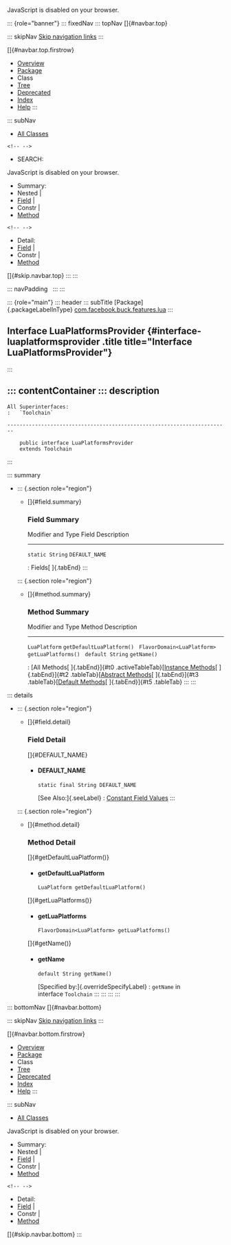 <div>

JavaScript is disabled on your browser.

</div>

::: {role="banner"}
::: fixedNav
::: topNav
[]{#navbar.top}

::: skipNav
[Skip navigation links](#skip.navbar.top "Skip navigation links")
:::

[]{#navbar.top.firstrow}

-   [Overview](../../../../../index.html)
-   [Package](package-summary.html)
-   Class
-   [Tree](package-tree.html)
-   [Deprecated](../../../../../deprecated-list.html)
-   [Index](../../../../../index-all.html)
-   [Help](../../../../../help-doc.html)
:::

::: subNav
-   [All Classes](../../../../../allclasses.html)

```{=html}
<!-- -->
```
-   SEARCH:

<div>

<div>

JavaScript is disabled on your browser.

</div>

</div>

<div>

-   Summary: 
-   Nested \| 
-   [Field](#field.summary) \| 
-   Constr \| 
-   [Method](#method.summary)

```{=html}
<!-- -->
```
-   Detail: 
-   [Field](#field.detail) \| 
-   Constr \| 
-   [Method](#method.detail)

</div>

[]{#skip.navbar.top}
:::
:::

::: navPadding
 
:::
:::

::: {role="main"}
::: header
::: subTitle
[Package]{.packageLabelInType} [com.facebook.buck.features.lua](package-summary.html)
:::

## Interface LuaPlatformsProvider {#interface-luaplatformsprovider .title title="Interface LuaPlatformsProvider"}
:::

::: contentContainer
::: description
-   

    All Superinterfaces:
    :   `Toolchain`

    ------------------------------------------------------------------------

        public interface LuaPlatformsProvider
        extends Toolchain
:::

::: summary
-   ::: {.section role="region"}
    -   []{#field.summary}

        ### Field Summary

          Modifier and Type   Field            Description
          ------------------- ---------------- -------------
          `static String`     `DEFAULT_NAME`    

          : Fields[ ]{.tabEnd}
    :::

    ::: {.section role="region"}
    -   []{#method.summary}

        ### Method Summary

          Modifier and Type             Method                      Description
          ----------------------------- --------------------------- -------------
          `LuaPlatform`                 `getDefaultLuaPlatform()`    
          `FlavorDomain<LuaPlatform>`   `getLuaPlatforms()`          
          `default String`              `getName()`                  

          : [All Methods[ ]{.tabEnd}]{#t0 .activeTableTab}[[Instance
          Methods](javascript:show(2);)[ ]{.tabEnd}]{#t2
          .tableTab}[[Abstract
          Methods](javascript:show(4);)[ ]{.tabEnd}]{#t3
          .tableTab}[[Default
          Methods](javascript:show(16);)[ ]{.tabEnd}]{#t5 .tableTab}
    :::
:::

::: details
-   ::: {.section role="region"}
    -   []{#field.detail}

        ### Field Detail

        []{#DEFAULT_NAME}

        -   #### DEFAULT_NAME

                static final String DEFAULT_NAME

            [See Also:]{.seeLabel}
            :   [Constant Field
                Values](../../../../../constant-values.html#com.facebook.buck.features.lua.LuaPlatformsProvider.DEFAULT_NAME)
    :::

    ::: {.section role="region"}
    -   []{#method.detail}

        ### Method Detail

        []{#getDefaultLuaPlatform()}

        -   #### getDefaultLuaPlatform

            ``` methodSignature
            LuaPlatform getDefaultLuaPlatform()
            ```

        []{#getLuaPlatforms()}

        -   #### getLuaPlatforms

            ``` methodSignature
            FlavorDomain<LuaPlatform> getLuaPlatforms()
            ```

        []{#getName()}

        -   #### getName

            ``` methodSignature
            default String getName()
            ```

            [Specified by:]{.overrideSpecifyLabel}
            :   `getName` in interface `Toolchain`
    :::
:::
:::
:::

::: bottomNav
[]{#navbar.bottom}

::: skipNav
[Skip navigation links](#skip.navbar.bottom "Skip navigation links")
:::

[]{#navbar.bottom.firstrow}

-   [Overview](../../../../../index.html)
-   [Package](package-summary.html)
-   Class
-   [Tree](package-tree.html)
-   [Deprecated](../../../../../deprecated-list.html)
-   [Index](../../../../../index-all.html)
-   [Help](../../../../../help-doc.html)
:::

::: subNav
-   [All Classes](../../../../../allclasses.html)

<div>

<div>

JavaScript is disabled on your browser.

</div>

</div>

<div>

-   Summary: 
-   Nested \| 
-   [Field](#field.summary) \| 
-   Constr \| 
-   [Method](#method.summary)

```{=html}
<!-- -->
```
-   Detail: 
-   [Field](#field.detail) \| 
-   Constr \| 
-   [Method](#method.detail)

</div>

[]{#skip.navbar.bottom}
:::
